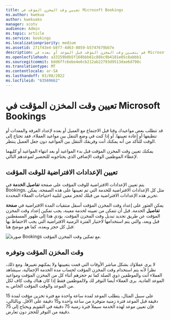 ```yaml
---
title: تعيين وقت المخزن المؤقت في Microsoft Bookings
ms.author: kwekua
author: kwekuako
manager: scotv
audience: Admin
ms.topic: article
ms.service: bookings
ms.localizationpriority: medium
ms.assetid: 271f43e4-b8f7-4d63-8059-b5747679bb7e
description: قم بتعيين وقت المخزن المؤقت قبل الموعد أو بعده في Microsoft Bookings للسماح بتنظيف المعدات أو إعادة تعيينها.
ms.openlocfilehash: a33159b0b5f168bbb61c88bc9b4181e05c8abbb1
ms.sourcegitcommit: bdd6ffc6ebe4e6cb212ab22793d9513dae6d798c
ms.translationtype: MT
ms.contentlocale: ar-SA
ms.lasthandoff: 03/08/2022
ms.locfileid: "63569662"
---
```

# <a name="set-buffer-time-in-microsoft-bookings"></a>تعيين وقت المخزن المؤقت في Microsoft Bookings

قد تتطلب بعض مواعيدك وقتا قبل الاجتماع مع العميل أو بعده لإعداد الغرفة والمعدات أو تنظيفها أو إعادة تعيينها. أو إذا كنت في وضع التنقل بين مواعيد العملاء، فقد تحتاج إلى الوقت للتأكد من أنه يمكنك أنت وفريقك التنقل بين المواعيد دون جعل العميل ينتظر.

يمكنك تعيين وقت المخزن المؤقت قبل بدء المواعيد أو بعد انتهاء المواعيد أو كليهما لإعطاء الموظفين الوقت الإضافي الذي يحتاجونه للتحضير لموعدهم التالي.

## <a name="set-buffer-time-defaults"></a>تعيين الإعدادات الافتراضية للوقت المؤقت

يتم تعيين الإعدادات الافتراضية للوقت المؤقت على صفحة **تفاصيل الخدمة** في Bookings. مثل كل الإعدادات الافتراضية للخدمة التي تم تعيينها على هذه الصفحة، يمكن تحرير هذه الإعدادات الافتراضية من قبلك لحجز معين لتلبية احتياجات العملاء المحددة.

يمكن العثور على إعداد وقت المخزن المؤقت أسفل منتقيات المدة الافتراضية في **صفحة تفاصيل** الخدمة. قبل أن تتمكن من تعيينه لخدمة معينة، يجب تمكين إعداد وقت المخزن المؤقت عن طريق تحديد تبديل وقت المخزن المؤقت. يؤدي هذا إلى ظهور  المسقطتين قبل وبعد، والتي يتم استخدامها لاختيار الفترة الزمنية الافتراضية التي يجب الاحتفاظ بها قبل كل حجز وبعده، كما هو موضح هنا:

   ![صورة Bookings مع تمكين وقت المخزن المؤقت.](../media/bookings-buffertime.png)

<!--## Buffer time and appointment timing

To avoid confusion about when customers expect to meet with you, Bookings shows buffer time and actual appointment time (the time your customers expect to meet with you) on your calendar, and in email confirmations and reminders to relevant staff. For example, below is what you’d see in Bookings for an appointment with a customer that includes 15 minutes of pre-appointment buffer time.

Note that the event itself (on the left in the image below) shows lighter shading for the buffer time and darker shading for the actual customer appointment. The appointment call-out (which is opened when you select the event) specifically states that the appointment is from 9:00AM to 10:00AM with Katie Jordan and includes 15 minutes of buffer time before the appointment and 0 minutes after the appointment. Confirmations and reminders to staff similarly reference specific buffer and appointment time while the customer would only get confirmations and reminders that reference a 9:00AM to 10:00AM appointment time.

   ![Image of Bookings appointment call-out with buffer time showing.](../media/bookings-buffertime-callout.png)
-->

## <a name="buffer-time-and-availability"></a>وقت المخزن المؤقت وتوفره

لا يرى عملاؤك بشكل مباشر الأوقات التي قمت بتعيينها ولا يمكنهم تغييرها. ومع ذلك، نظرا لأنه يتم استخدام وقت المخزن المؤقت لحساب مدة الخدمة الإجمالية، سيشاهد العملاء أنت والموظفين ذوي الصلة كما تم حجزهم أثناء كل من المخزن المؤقت ومواعيد الموعد العادية. يرى العملاء أيضا التوفر لك ولالموظفين فقط إذا كان هناك وقت كاف لكل من الموعد والوقت المؤقت الخاص به.

على سبيل المثال، يتطلب الموعد لمدة ساعة واحدة مع فترة تخزين مؤقت لمدة 15 دقيقة قبل الموعد فترة زمنية متوفرة من ساعة واحدة و15 دقيقة على الأقل. وبالتالي، فإن تعيين موعد لهذه الخدمة سيملأ فترة زمنية 75 دقيقة في التقويم ويحتاج إلى 75 دقيقة من التوفر للحجز دون تعارض.

